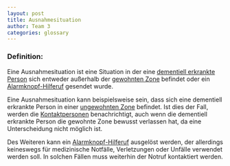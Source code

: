 ```yaml
---
layout: post
title: Ausnahmesituation
author: Team 3
categories: glossary
---
```

### Definition:

Eine Ausnahmesituation ist eine Situation in der eine
[dementiell erkrankte Person](https://fae.archi-lab.io/glossary/2019/11/15/Glossary-dementiell-Erkrankter.html) sich entweder außerhalb der [gewohnten Zone](https://fae.archi-lab.io/glossary/2019/12/02/Glossary-gewohnte-Zone.html) 
befindet oder ein 
[Alarmknopf-Hilferuf](https://fae.archi-lab.io/glossary/2019/11/18/Glossary-Alarmknopf-Hilferuf.html) gesendet wurde.

Eine Ausnahmesituation kann beispielsweise sein, dass sich eine dementiell erkrankte Person in einer 
[ungewohnten Zone](https://fae.archi-lab.io/glossary/2019/12/02/Glossary-ungewohnte-Zone.html) befindet.
Ist dies der Fall, werden die [Kontaktpersonen](https://fae.archi-lab.io/glossary/2019/11/06/Glossary-Kontaktperson.html) benachrichtigt, auch wenn die dementiell erkrankte Person die gewohnte Zone bewusst verlassen hat, da eine Unterscheidung nicht möglich ist.

Des Weiteren kann ein [Alarmknopf-Hilferuf](https://fae.archi-lab.io/glossary/2019/11/18/Glossary-Alarmknopf-Hilferuf.html) ausgelöst werden, der allerdings keineswegs für medizinische Notfälle, Verletzungen oder Unfälle verwendet werden soll. In solchen Fällen muss weiterhin der Notruf kontaktiert werden.
